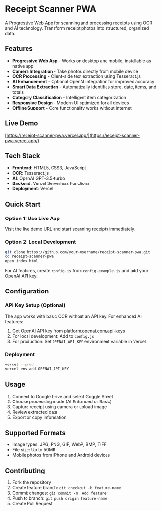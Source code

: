 # Receipt Scanner PWA

A Progressive Web App for scanning and processing receipts using OCR and AI technology. Transform receipt photos into structured, organized data.

## Features

- **Progressive Web App** - Works on desktop and mobile, installable as native app
- **Camera Integration** - Take photos directly from mobile device
- **OCR Processing** - Client-side text extraction using Tesseract.js
- **AI Enhancement** - Optional OpenAI integration for improved accuracy
- **Smart Data Extraction** - Automatically identifies store, date, items, and totals
- **Category Classification** - Intelligent item categorization
- **Responsive Design** - Modern UI optimized for all devices
- **Offline Support** - Core functionality works without internet

## Live Demo

[https://receipt-scanner-pwa.vercel.app/](https://receipt-scanner-pwa.vercel.app/)


## Tech Stack

- **Frontend**: HTML5, CSS3, JavaScript
- **OCR**: Tesseract.js
- **AI**: OpenAI GPT-3.5-turbo
- **Backend**: Vercel Serverless Functions
- **Deployment**: Vercel

## Quick Start

### Option 1: Use Live App
Visit the live demo URL and start scanning receipts immediately.

### Option 2: Local Development

```bash
git clone https://github.com/your-username/receipt-scanner-pwa.git
cd receipt-scanner-pwa
open index.html
```

For AI features, create `config.js` from `config.example.js` and add your OpenAI API key.

## Configuration

### API Key Setup (Optional)
The app works with basic OCR without an API key. For enhanced AI features:

1. Get OpenAI API key from [platform.openai.com/api-keys](https://platform.openai.com/api-keys)
2. For local development: Add to `config.js`
3. For production: Set `OPENAI_API_KEY` environment variable in Vercel

### Deployment

```bash
vercel --prod
vercel env add OPENAI_API_KEY
```

## Usage

1. Connect to Google Drive and select Goggle Sheet
2. Choose processing mode (AI Enhanced or Basic)
3. Capture receipt using camera or upload image
4. Review extracted data
5. Export or copy information

## Supported Formats

- Image types: JPG, PNG, GIF, WebP, BMP, TIFF
- File size: Up to 50MB
- Mobile photos from iPhone and Android devices

## Contributing

1. Fork the repository
2. Create feature branch: `git checkout -b feature-name`
3. Commit changes: `git commit -m 'Add feature'`
4. Push to branch: `git push origin feature-name`
5. Create Pull Request
